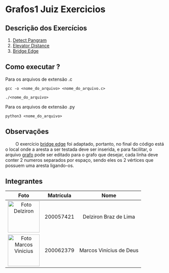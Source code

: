 # Grafos1 Juiz Exercicios

## Descrição dos Exercícios

1. [Detect Pangram](https://www.codewars.com/kata/545cedaa9943f7fe7b000048)
2. [Elevator Distance](https://www.codewars.com/kata/59f061773e532d0c87000d16)
3. [Bridge Edge](https://practice.geeksforgeeks.org/problems/bridge-edge-in-graph/1?page=2&category[]=Graph&sortBy=submissions)

## Como executar ?

Para os arquivos de extensão .c
```
gcc -o <nome_do_arquivo> <nome_do_arquivo.c>
```

```
./<nome_do_arquivo>
```

Para os arquivos de extensão .py
```
python3 <nome_do_arquivo>
```

## Observações
&emsp;&emsp; O exercício [bridge edge](bridge_edge.py) foi adaptado, portanto, no final do código está o local onde a aresta a ser testada deve ser inserida, e para facilitar, o arquivo [grafo](grafo.txt) pode ser editado para o grafo que desejar, cada linha deve conter 2 numeros separados por espaço, sendo eles os 2 vértices que possuem uma aresta ligando-os.

## Integrantes

|                                                  **Foto**                                                   | **Matrícula** |        **Nome**         |
| :---------------------------------------------------------------------------------------------------------: | :-----------: | :---------------------: |
|     <img src="https://avatars.githubusercontent.com/DelzironBraz" width="100px;" alt="Foto Delziron"/>      |   200057421   |  Delziron Braz de Lima  |
| <img src="https://avatars.githubusercontent.com/u/87666623?v=4" width="100px;" alt="Foto Marcos Vinicius"/> |   200062379   | Marcos Vinícius de Deus |

